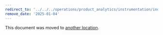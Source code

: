 ```yaml
---
redirect_to: '../../../operations/product_analytics/instrumentation/index.md'
remove_date: '2025-01-04'
---
```


<!-- markdownlint-disable -->

This document was moved to [another location](../../../operations/product_analytics/instrumentation/index.md).

<!-- This redirect file can be deleted after <2025-01-04>. -->
<!-- Redirects that point to other docs in the same project expire in three months. -->
<!-- Redirects that point to docs in a different project or site (for example, link is not relative and starts with `https:`) expire in one year. -->
<!-- Before deletion, see: https://docs.gitlab.com/ee/development/documentation/redirects.html -->
